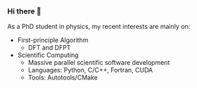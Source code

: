 ### Hi there 👋

As a PhD student in physics, my recent interests are mainly on:
- First-principle Algorithm
  - DFT and DFPT
- Scientific Computing
  - Massive parallel scientific software development
  - Languages: Python, C/C++, Fortran, CUDA
  - Tools: Autotools/CMake

<!--
**kaifaluo/kaifaluo** is a ✨ _special_ ✨ repository because its `README.md` (this file) appears on your GitHub profile.

Here are some ideas to get you started:

- 🔭 I’m currently working on ...
- 🌱 I’m currently learning ...
- 👯 I’m looking to collaborate on ...
- 🤔 I’m looking for help with ...
- 💬 Ask me about ...
- 📫 How to reach me: ...
- 😄 Pronouns: ...
- ⚡ Fun fact: ...
-->
